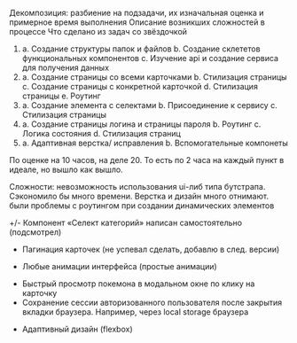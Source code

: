 Декомпозиция: разбиение на подзадачи, их изначальная оценка и примерное время выполнения
Описание возникших сложностей в процессе
Что сделано из задач со звёздочкой

1. a. Создание структуры папок и файлов
   b. Создание склететов функциональных компонентов 
   c. Изучение api и создание сервиса для получения данных
2. a. Создание страницы со всеми карточками
   b. Стилизация страницы
   c. Создание страницы с конкретной карточкой
   d. Стилизация страницы
   e. Роутинг
3. a. Создание элемента с селектами
   b. Присоединение к сервису
   с. Стилизация страницы
4. a. Создание страницы логина и страницы пароля
   b. Роутинг
   c. Логика состояния
   d. Стилизация страниц
5. a. Адаптивная верстка/ исправления
   b. Вспомогательные компонеты
   
 По оценке на 10 часов, на деле 20. То есть по 2 часа на каждый пункт в идеале, но вышло как вышло.
 
 Сложности: невозможность использования ui-либ типа бутстрапа. Сэкономило бы много времени. Верстка и дизайн много отнимают.
            были проблемы с роутингом при создании динамических элементов
            

 +/- Компонент «Селект категорий» написан самостоятельно (подсмотрел)
 - Пагинация карточек (не успевал сделать, добавлю в след. версии)
 + Любые анимации интерфейса (простые анимации)
 - Быстрый просмотр покемона в модальном окне по клику на карточку
 - Сохранение сессии авторизованного пользователя после закрытия вкладки браузера. Например, через local storage браузера
 + Адаптивный дизайн (flexbox)
